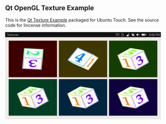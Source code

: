 ## Qt OpenGL Texture Example 

This is the [Qt Texture Example](https://doc.qt.io/qt-5/qtopengl-textures-example.html) packaged for Ubuntu Touch.
See the source code for lincense information.

![](https://github.com/RyanPattison/Qt-Textures-Ubuntu-Touch/blob/master/screenshot.png)
